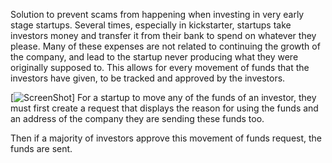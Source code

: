 Solution to prevent scams from happening when investing in very early stage startups. Several times, especially in kickstarter, startups take investors money and transfer it from their bank to spend on whatever they please. Many of these expenses are not related to continuing the growth of the company, and lead to the startup never producing what they were originally supposed to. This allows for every movement of funds that the investors have given, to be tracked and approved by the investors. 


[![ScreenShot](https://github.com/VikChawla/TrustLaunch/tree/main/ImagesForReadMe/openFundingRounds.png)]
For a startup to move any of the funds of an investor, they must first create a request that displays the reason for using the funds and an address of the company they are sending these funds too. 

Then if a majority of investors approve this movement of funds request, the funds are sent. 


